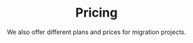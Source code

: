 ---
title: "Pricing"
subtitle: "We also offer different plans and prices for migration projects."
# meta description
description: "See our different pricing options"
draft: false

basic:
  name : "Proof of Concept"
  price: "0 €"
  price_per : "forever"
  info : "Try out our service for free"
  services:
  - "Up to 5 endpoints or entities"
  - "First 100 records per entity"
  - "Any source to any destination"
  - "Unlimited transformations"  
  - "Custom-made integration code"

  button:
    enable : true
    label : "Request free PoC"
    link : "contact/poc/"
    
professional:
  name : "SaaS Starter Plan"
  price: "99 €"
  price_per : "month"
  info : "Our SaaS starter"
  services:
  - "Up to 5 entities/endpoints"
  - "Access to service dashboard"
  - "Any source to any destination"
  - "Unlimited transformations"
  - "Custom-made integration code"
  - "Hosted by us in Azure cloud"
  button:
    enable : true
    label : "Get a quote"
    link : "contact/quote/"
    
business:
  name : "Self-hosted plan"
  price: "799 €"
  price_per : "year"
  info : "Self-managed solutions"
  services:
  - "Up to 5 entities/endpoints"
  - "Unlimited records per entity"
  - "Any source to any destination"
  - "Unlimited transformations"    
  - "Custom-made integration code"
  
  button:
    enable : true
    label : "Get a quote"
    link : "contact/quote/"
  
call_to_action:
  enable : true
  title : "Need a larger plan? Planning a migration?"
  image : 
    link : "images/5964.svg"
    backlink: "<a href='https://www.freepik.com/vectors/woman'>Woman vector created by pch.vector - www.freepik.com</a>"
  content : "Get in touch with us and find out how we can help you to get the most from your data."
  button:
    enable : true
    label : "Contact us"
    link : "contact/expert"
---